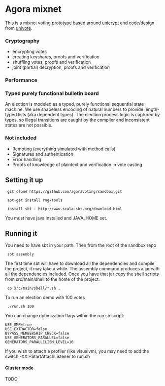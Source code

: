 Agora mixnet
============

This is a mixnet voting prototype based around [unicrypt](https://github.com/bfh-evg/univote2) and code/design from [univote](https://github.com/bfh-evg/univote2).

### Cryptography

* encrypting votes
* creating keyshares, proofs and verification
* shuffling votes, proofs and verification
* joint (partial) decryption, proofs and verification

### Performance



### Typed purely functional bulletin board

An election is modeled as a typed, purely functional sequential state machine. We use shapeless
encoding of natural numbers to provide length-typed lists (aka dependent types). The election process logic is captured by types, so illegal transitions are caught by the compiler and inconsistent states are not possible.

### Not included

* Remoting (everything simulated with method calls)
* Signatures and authentication
* Error handling
* Proofs of knowledge of plaintext and verification in vote casting

Setting it up
-------------

     git clone https://github.com/agoravoting/sandbox.git

     apt-get install rng-tools

     install sbt - http://www.scala-sbt.org/download.html

You must have java installed and JAVA_HOME set.

Running it
----------

You need to have sbt in your path. Then from the root of the sandbox repo

     sbt assembly

The first time sbt will have to download all the dependencies and compile the project, it
may take a while. The assembly command produces a jar with all the dependencies included. Once you have that jar copy the shell scripts from src/main/shell to the home of the project.

     cp src/main/shell/*.sh .

To run an election demo with 100 votes

     ./run.sh 100

You can change optimization flags within the run.sh script:

    USE_GMP=true
    USE_EXTRACTOR=false
    BYPASS_MEMBERSHIP_CHECK=false
    USE_GENERATORS_PARALLEL=false
    GENERATORS_PARALLELISM_LEVEL=16

If you wish to attach a profiler (like visualvm), you may need to add the switch -XX:+StartAttachListener to run.sh

#### Cluster mode

TODO
